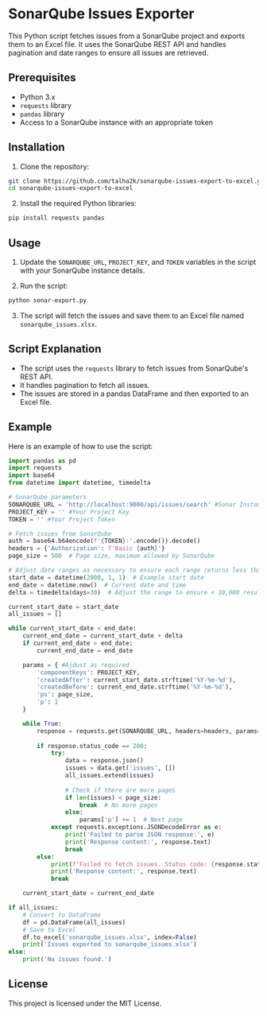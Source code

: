 
# SonarQube Issues Exporter

This Python script fetches issues from a SonarQube project and exports them to an Excel file. It uses the SonarQube REST API and handles pagination and date ranges to ensure all issues are retrieved.

## Prerequisites

- Python 3.x
- `requests` library
- `pandas` library
- Access to a SonarQube instance with an appropriate token

## Installation

1. Clone the repository:

```bash
git clone https://github.com/talha2k/sonarqube-issues-export-to-excel.git
cd sonarqube-issues-export-to-excel
```

2. Install the required Python libraries:

```bash
pip install requests pandas
```

## Usage

1. Update the `SONARQUBE_URL`, `PROJECT_KEY`, and `TOKEN` variables in the script with your SonarQube instance details.

2. Run the script:

```bash
python sonar-export.py
```

3. The script will fetch the issues and save them to an Excel file named `sonarqube_issues.xlsx`.

## Script Explanation

- The script uses the `requests` library to fetch issues from SonarQube's REST API.
- It handles pagination to fetch all issues.
- The issues are stored in a pandas DataFrame and then exported to an Excel file.

## Example

Here is an example of how to use the script:

```python
import pandas as pd
import requests
import base64
from datetime import datetime, timedelta

# SonarQube parameters
SONARQUBE_URL = 'http://localhost:9000/api/issues/search' #Sonar Instance URL
PROJECT_KEY = '' #Your Project Key
TOKEN = '' #Your Project Token

# Fetch issues from SonarQube
auth = base64.b64encode(f'{TOKEN}:'.encode()).decode()
headers = {'Authorization': f'Basic {auth}'}
page_size = 500  # Page size, maximum allowed by SonarQube

# Adjust date ranges as necessary to ensure each range returns less than 10,000 issues
start_date = datetime(2000, 1, 1)  # Example start date
end_date = datetime.now()  # Current date and time
delta = timedelta(days=30)  # Adjust the range to ensure < 10,000 results

current_start_date = start_date
all_issues = []

while current_start_date < end_date:
    current_end_date = current_start_date + delta
    if current_end_date > end_date:
        current_end_date = end_date

    params = { #Ajdust as required
        'componentKeys': PROJECT_KEY,
        'createdAfter': current_start_date.strftime('%Y-%m-%d'),
        'createdBefore': current_end_date.strftime('%Y-%m-%d'),
        'ps': page_size,
        'p': 1
    }

    while True:
        response = requests.get(SONARQUBE_URL, headers=headers, params=params)
        
        if response.status_code == 200:
            try:
                data = response.json()
                issues = data.get('issues', [])
                all_issues.extend(issues)
                
                # Check if there are more pages
                if len(issues) < page_size:
                    break  # No more pages
                else:
                    params['p'] += 1  # Next page
            except requests.exceptions.JSONDecodeError as e:
                print('Failed to parse JSON response:', e)
                print('Response content:', response.text)
                break
        else:
            print(f'Failed to fetch issues. Status code: {response.status_code}')
            print('Response content:', response.text)
            break

    current_start_date = current_end_date

if all_issues:
    # Convert to DataFrame
    df = pd.DataFrame(all_issues)
    # Save to Excel
    df.to_excel('sonarqube_issues.xlsx', index=False)
    print('Issues exported to sonarqube_issues.xlsx')
else:
    print('No issues found.')
```

## License

This project is licensed under the MIT License.

